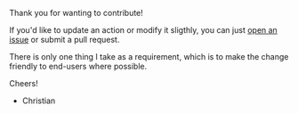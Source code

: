 Thank you for wanting to contribute!

If you'd like to update an action or modify it sligthly, you can just [open an issue](https://github.com/hherebus/tasker-toggl/issues/new) or submit a pull request.

There is only one thing I take as a requirement, which is to make the change friendly to end-users where possible.

Cheers!
 - Christian
